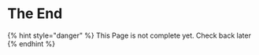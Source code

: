 # The End

{% hint style="danger" %}
This Page is not complete yet. Check back later
{% endhint %}

